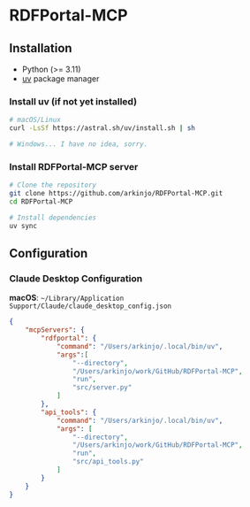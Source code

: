 # RDFPortal-MCP
## Installation
- Python (>= 3.11)
- [uv](https://docs.astral.sh/uv/) package manager

### Install uv (if not yet installed)
```bash
# macOS/Linux
curl -LsSf https://astral.sh/uv/install.sh | sh

# Windows... I have no idea, sorry.
```
### Install RDFPortal-MCP server
```bash
# Clone the repository
git clone https://github.com/arkinjo/RDFPortal-MCP.git
cd RDFPortal-MCP

# Install dependencies
uv sync

```

## Configuration
### Claude Desktop Configuration
**macOS**: `~/Library/Application Support/Claude/claude_desktop_config.json`
```json
{
    "mcpServers": {
        "rdfportal": {
            "command": "/Users/arkinjo/.local/bin/uv",
            "args":[
                "--directory",
                "/Users/arkinjo/work/GitHub/RDFPortal-MCP",
                "run",
                "src/server.py"
            ]
        },
        "api_tools": {
            "command": "/Users/arkinjo/.local/bin/uv",
            "args": [
                "--directory",
                "/Users/arkinjo/work/GitHub/RDFPortal-MCP",
                "run",
                "src/api_tools.py"
            ]
        }
    }
}
```
